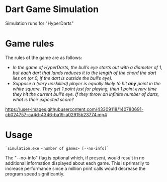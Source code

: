 # Dart Game Simulation
Simulation runs for "HyperDarts"

# Game rules
The rules of the game are as follows:
 - *In the game of HyperDarts, the bull’s eye starts out with a diameter of 1, but each dart that lands reduces it to the length of the chord the dart lies on (or 0, if the dart is outside the bull’s eye).*
 - *Suppose a (very unskilled) player is equally likely to hit **any** point in the white square. They get 1 point just for playing, then 1 point every time they hit the current bull’s eye. If they throw an infinite number of darts, what is their expected score?*

https://user-images.githubusercontent.com/43309118/140780691-cb024757-ca4d-4346-ba19-a02915b23774.mp4

# Usage
	`simulation.exe <number of games> [--no-info]`
  The "--no-info" flag is optional which, if present, would result in no additional information displayed about each game. This is primarily to increase performance since a million print calls would decrease the program speed significantly.
